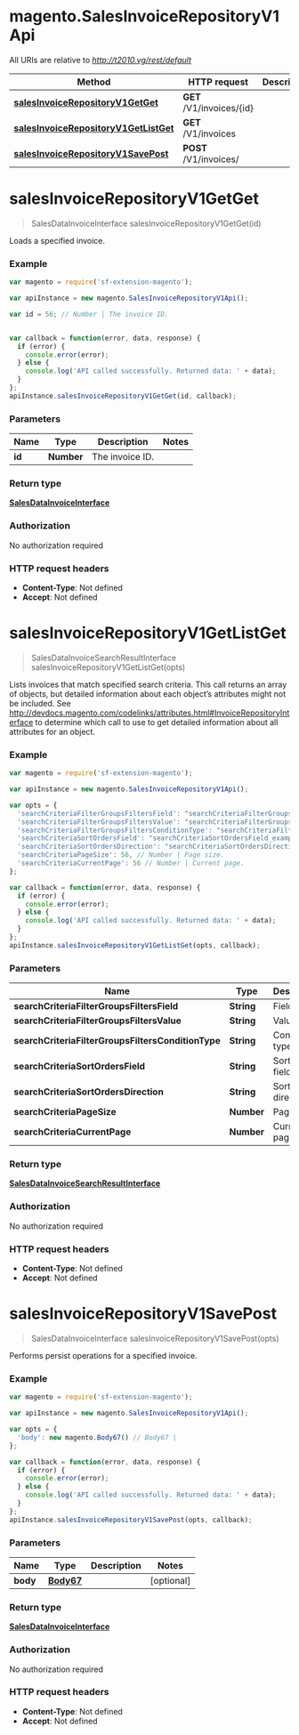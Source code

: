 # magento.SalesInvoiceRepositoryV1Api

All URIs are relative to *http://t2010.vg/rest/default*

Method | HTTP request | Description
------------- | ------------- | -------------
[**salesInvoiceRepositoryV1GetGet**](SalesInvoiceRepositoryV1Api.md#salesInvoiceRepositoryV1GetGet) | **GET** /V1/invoices/{id} | 
[**salesInvoiceRepositoryV1GetListGet**](SalesInvoiceRepositoryV1Api.md#salesInvoiceRepositoryV1GetListGet) | **GET** /V1/invoices | 
[**salesInvoiceRepositoryV1SavePost**](SalesInvoiceRepositoryV1Api.md#salesInvoiceRepositoryV1SavePost) | **POST** /V1/invoices/ | 


<a name="salesInvoiceRepositoryV1GetGet"></a>
# **salesInvoiceRepositoryV1GetGet**
> SalesDataInvoiceInterface salesInvoiceRepositoryV1GetGet(id)



Loads a specified invoice.

### Example
```javascript
var magento = require('sf-extension-magento');

var apiInstance = new magento.SalesInvoiceRepositoryV1Api();

var id = 56; // Number | The invoice ID.


var callback = function(error, data, response) {
  if (error) {
    console.error(error);
  } else {
    console.log('API called successfully. Returned data: ' + data);
  }
};
apiInstance.salesInvoiceRepositoryV1GetGet(id, callback);
```

### Parameters

Name | Type | Description  | Notes
------------- | ------------- | ------------- | -------------
 **id** | **Number**| The invoice ID. | 

### Return type

[**SalesDataInvoiceInterface**](SalesDataInvoiceInterface.md)

### Authorization

No authorization required

### HTTP request headers

 - **Content-Type**: Not defined
 - **Accept**: Not defined

<a name="salesInvoiceRepositoryV1GetListGet"></a>
# **salesInvoiceRepositoryV1GetListGet**
> SalesDataInvoiceSearchResultInterface salesInvoiceRepositoryV1GetListGet(opts)



Lists invoices that match specified search criteria. This call returns an array of objects, but detailed information about each object’s attributes might not be included. See http://devdocs.magento.com/codelinks/attributes.html#InvoiceRepositoryInterface to determine which call to use to get detailed information about all attributes for an object.

### Example
```javascript
var magento = require('sf-extension-magento');

var apiInstance = new magento.SalesInvoiceRepositoryV1Api();

var opts = { 
  'searchCriteriaFilterGroupsFiltersField': "searchCriteriaFilterGroupsFiltersField_example", // String | Field
  'searchCriteriaFilterGroupsFiltersValue': "searchCriteriaFilterGroupsFiltersValue_example", // String | Value
  'searchCriteriaFilterGroupsFiltersConditionType': "searchCriteriaFilterGroupsFiltersConditionType_example", // String | Condition type
  'searchCriteriaSortOrdersField': "searchCriteriaSortOrdersField_example", // String | Sorting field.
  'searchCriteriaSortOrdersDirection': "searchCriteriaSortOrdersDirection_example", // String | Sorting direction.
  'searchCriteriaPageSize': 56, // Number | Page size.
  'searchCriteriaCurrentPage': 56 // Number | Current page.
};

var callback = function(error, data, response) {
  if (error) {
    console.error(error);
  } else {
    console.log('API called successfully. Returned data: ' + data);
  }
};
apiInstance.salesInvoiceRepositoryV1GetListGet(opts, callback);
```

### Parameters

Name | Type | Description  | Notes
------------- | ------------- | ------------- | -------------
 **searchCriteriaFilterGroupsFiltersField** | **String**| Field | [optional] 
 **searchCriteriaFilterGroupsFiltersValue** | **String**| Value | [optional] 
 **searchCriteriaFilterGroupsFiltersConditionType** | **String**| Condition type | [optional] 
 **searchCriteriaSortOrdersField** | **String**| Sorting field. | [optional] 
 **searchCriteriaSortOrdersDirection** | **String**| Sorting direction. | [optional] 
 **searchCriteriaPageSize** | **Number**| Page size. | [optional] 
 **searchCriteriaCurrentPage** | **Number**| Current page. | [optional] 

### Return type

[**SalesDataInvoiceSearchResultInterface**](SalesDataInvoiceSearchResultInterface.md)

### Authorization

No authorization required

### HTTP request headers

 - **Content-Type**: Not defined
 - **Accept**: Not defined

<a name="salesInvoiceRepositoryV1SavePost"></a>
# **salesInvoiceRepositoryV1SavePost**
> SalesDataInvoiceInterface salesInvoiceRepositoryV1SavePost(opts)



Performs persist operations for a specified invoice.

### Example
```javascript
var magento = require('sf-extension-magento');

var apiInstance = new magento.SalesInvoiceRepositoryV1Api();

var opts = { 
  'body': new magento.Body67() // Body67 | 
};

var callback = function(error, data, response) {
  if (error) {
    console.error(error);
  } else {
    console.log('API called successfully. Returned data: ' + data);
  }
};
apiInstance.salesInvoiceRepositoryV1SavePost(opts, callback);
```

### Parameters

Name | Type | Description  | Notes
------------- | ------------- | ------------- | -------------
 **body** | [**Body67**](Body67.md)|  | [optional] 

### Return type

[**SalesDataInvoiceInterface**](SalesDataInvoiceInterface.md)

### Authorization

No authorization required

### HTTP request headers

 - **Content-Type**: Not defined
 - **Accept**: Not defined

